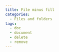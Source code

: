 ```yaml
---
title: File minus fill
categories:
  - Files and folders
tags:
  - doc
  - document
  - delete
  - remove
---
```

